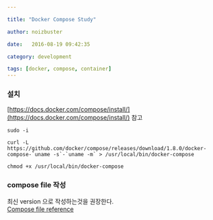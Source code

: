 ```yaml
---

title: "Docker Compose Study"

author: noizbuster

date:   2016-08-19 09:42:35

category: development

tags: [docker, compose, container]
---
```


### 설치

[https://docs.docker.com/compose/install/](https://docs.docker.com/compose/install/) 참고

```
sudo -i

```
```
curl -L https://github.com/docker/compose/releases/download/1.8.0/docker-compose-`uname -s`-`uname -m` > /usr/local/bin/docker-compose

```

```
chmod +x /usr/local/bin/docker-compose

```

### compose file 작성
최신 version 으로 작성하는것을 권장한다.  
[Compose file reference](https://docs.docker.com/compose/compose-file/)  
